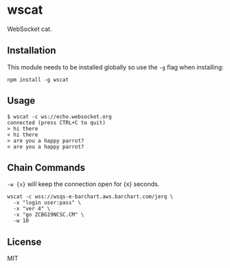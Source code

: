 # wscat

WebSocket cat.

## Installation

This module needs to be installed globally so use the `-g` flag when installing:

```
npm install -g wscat
```

## Usage

```
$ wscat -c ws://echo.websocket.org 
connected (press CTRL+C to quit)
> hi there
< hi there
> are you a happy parrot?
< are you a happy parrot?
```

## Chain Commands

`-w {x}` will keep the connection open for {x} seconds.

```
wscat -c wss://wsqs-e-barchart.aws.barchart.com/jerq \
  -x "login user:pass" \
  -x "ver 4" \
  -x "go ZCBG19NCSC.CM" \
  -w 10
```

## License

MIT

